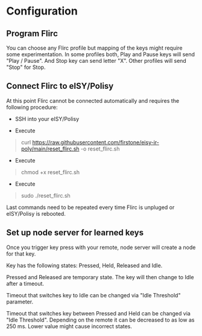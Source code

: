 # Configuration

## Program Flirc

You can choose any Flirc profile but mapping of the keys might require some experimentation. In some profiles both, Play and Pause keys will send "Play / Pause". And Stop key can send letter "X". Other profiles will send "Stop" for Stop.

## Connect Flirc to eISY/Polisy

At this point Flirc cannot be connected automatically and requires the following procedure:

* SSH into your eISY/Polisy

* Execute

> curl https://raw.githubusercontent.com/firstone/eisy-ir-poly/main/reset_flirc.sh -o reset_flirc.sh

* Execute

> chmod +x reset_flirc.sh

* Execute

> sudo ./reset_flirc.sh

Last commands need to be repeated every time Flirc is unpluged or eISY/Polisy is rebooted.

## Set up node server for learned keys

Once you trigger key press with your remote, node server will create a node for that key. 

Key has the following states: Pressed, Held, Released and Idle.

Pressed and Released are temporary state. The key will then change to Idle after a timeout.

Timeout that switches key to Idle can be changed via "Idle Threshold" parameter.

Timeout that switches key between Pressed and Held can be changed via "Idle Threshold". Depending on the remote it can be decreased to as low as 250 ms. Lower value might cause incorrect states.

